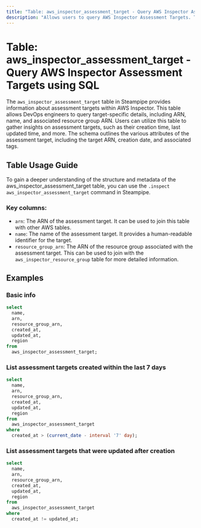 ```yaml
---
title: "Table: aws_inspector_assessment_target - Query AWS Inspector Assessment Targets using SQL"
description: "Allows users to query AWS Inspector Assessment Targets. The `aws_inspector_assessment_target` table in Steampipe provides information about assessment targets within AWS Inspector. This table allows DevOps engineers to query target-specific details, including ARN, name, and associated resource group ARN. Users can utilize this table to gather insights on assessment targets, such as their creation time, last updated time, and more. The schema outlines the various attributes of the assessment target, including the target ARN, creation date, and associated tags."
---
```


# Table: aws_inspector_assessment_target - Query AWS Inspector Assessment Targets using SQL

The `aws_inspector_assessment_target` table in Steampipe provides information about assessment targets within AWS Inspector. This table allows DevOps engineers to query target-specific details, including ARN, name, and associated resource group ARN. Users can utilize this table to gather insights on assessment targets, such as their creation time, last updated time, and more. The schema outlines the various attributes of the assessment target, including the target ARN, creation date, and associated tags.

## Table Usage Guide

To gain a deeper understanding of the structure and metadata of the aws_inspector_assessment_target table, you can use the `.inspect aws_inspector_assessment_target` command in Steampipe.

### Key columns:

- `arn`: The ARN of the assessment target. It can be used to join this table with other AWS tables.
- `name`: The name of the assessment target. It provides a human-readable identifier for the target.
- `resource_group_arn`: The ARN of the resource group associated with the assessment target. This can be used to join with the `aws_inspector_resource_group` table for more detailed information.

## Examples

### Basic info

```sql
select
  name,
  arn,
  resource_group_arn,
  created_at,
  updated_at,
  region
from
  aws_inspector_assessment_target;
```


### List assessment targets created within the last 7 days

```sql
select
  name,
  arn,
  resource_group_arn,
  created_at,
  updated_at,
  region
from
  aws_inspector_assessment_target
where
  created_at > (current_date - interval '7' day);
```


### List assessment targets that were updated after creation

```sql
select
  name,
  arn,
  resource_group_arn,
  created_at,
  updated_at,
  region
from
  aws_inspector_assessment_target
where
  created_at != updated_at;
```
